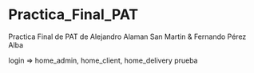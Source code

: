 # Practica_Final_PAT
Practica Final de PAT de Alejandro Alaman San Martin &amp; Fernando Pérez Alba

login => home_admin, home_client, home_delivery
prueba